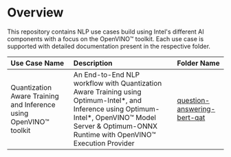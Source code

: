 # Overview 
This repository contains NLP use cases build using Intel's different AI components with a focus on the OpenVINO™ toolkit. Each use case is supported with detailed documentation present in the respective folder.
  
  


  
| Use Case Name   |      Description      |  Folder Name |
|:--------|:-------------|:-----|
| Quantization Aware Training and Inference using OpenVINO™ toolkit |   An End-to-End NLP workflow with Quantization Aware Training using Optimum-Intel\*, and Inference using Optimum-Intel\*, OpenVINO™ Model Server & Optimum-ONNX Runtime with OpenVINO™ Execution Provider | [question-answering-bert-qat](https://github.com/intel/nlp-training-and-inference-openvino/tree/main/question-answering-bert-qat) |


